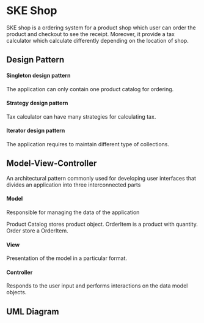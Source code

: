 # SKE Shop

SKE shop is a ordering system for a product shop which user can order the product and checkout to see the receipt.
Moreover, it provide a tax calculator which calculate differently depending on the location of shop.

## Design Pattern

#### Singleton design pattern
The application can only contain one product catalog for ordering.
   
#### Strategy design pattern
Tax calculator can have many strategies for calculating tax.

#### Iterator design pattern
The application requires to maintain different type of collections.

## Model-View-Controller
An architectural pattern commonly used for developing user interfaces that divides an application into three interconnected parts

#### Model
Responsible for managing the data of the application

Product Catalog stores product object.
OrderItem is a product with quantity.
Order store a OrderItem.

#### View
Presentation of the model in a particular format.



#### Controller
Responds to the user input and performs interactions on the data model objects.

## UML Diagram




